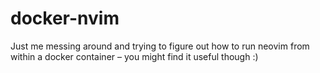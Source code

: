 # docker-nvim
Just me messing around and trying to figure out how to run neovim from within a docker container – you might find it useful though :)

